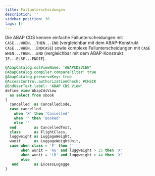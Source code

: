 ```yaml
---
title: Fallunterscheidungen
description: ''
sidebar_position: 30
tags: []
---
```


Die ABAP CDS kennen einfache Fallunterscheidungen mit `CASE...WHEN...THEN...END` (vergleichbar mit dem ABAP-Konstrukt `CASE...WHEN...ENDCASE`) sowie komplexe 
Fallunterscheidungen mit `CASE WHEN...THEN...END` (vergleichbar mit dem ABAP-Konstrukt `IF...ELSE...ENDIF`).

```sql
@AbapCatalog.sqlViewName: 'ABAPCDSVIEW'
@AbapCatalog.compiler.compareFilter: true
@AbapCatalog.preserveKey: true
@AccessControl.authorizationCheck: #CHECK
@EndUserText.label: 'ABAP CDS View'
define view AbapCdsView
  as select from sbook
{
  cancelled  as CancelledCode,
  case cancelled
    when 'X' then 'Cancelled'
    when '' then 'Booked'
    else ''
  end        as CancelledText,
  class      as FlightClass,
  luggweight as LuggageWeight,
  wunit      as LuggageWeightUnit,
  case when class = 'F' then ''
       when wunit = 'KG' and luggweight > 25 then 'X'
       when wunit = 'LB' and luggweight > 44 then 'X'
       else ''
   end       as ExcessLugagge
}
```
